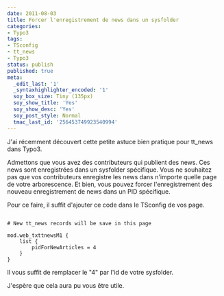 ```yaml
---
date: 2011-08-03
title: Forcer l'enregistrement de news dans un sysfolder
categories:
- Typo3
tags:
- TSconfig
- tt_news
- Typo3
status: publish
published: true
meta:
  _edit_last: '1'
  _syntaxhighlighter_encoded: '1'
  soy_box_size: Tiny (135px)
  soy_show_title: 'Yes'
  soy_show_desc: 'Yes'
  soy_post_style: Normal
  tmac_last_id: '256453749923540994'
---
```

J'ai récemment découvert cette petite astuce bien pratique pour tt_news dans Typo3.

<!--more-->

Admettons que vous avez des contributeurs qui publient des news. Ces news sont enregistrées dans un sysfolder spécifique.
Vous ne souhaitez pas que vos contributeurs enregistre les news dans n'importe quelle page de votre arborescence. Et bien, vous pouvez forcer l'enregistrement des nouveau enregistrement de news dans un PID spécifique.

Pour ce faire, il suffit d'ajouter ce code dans le TSconfig de vos page.

```typoscript

# New tt_news records will be save in this page

mod.web_txttnewsM1 {
    list {
        pidForNewArticles = 4
    }
}
```

Il vous suffit de remplacer le "4" par l'id de votre sysfolder.

J'espère que cela aura pu vous être utile.
